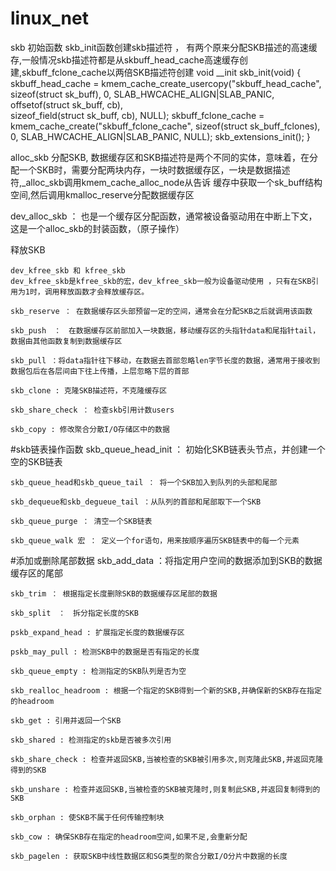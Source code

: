 # linux_net




skb 初始函数   skb_init函数创建skb描述符 ， 有两个原来分配SKB描述的高速缓存,一般情况skb描述符都是从skbuff_head_cache高速缓存创建,skbuff_fclone_cache以两倍SKB描述符创建
void __init skb_init(void)
{
    skbuff_head_cache = kmem_cache_create_usercopy("skbuff_head_cache",
                          sizeof(struct sk_buff),
                          0,
                          SLAB_HWCACHE_ALIGN|SLAB_PANIC,
                          offsetof(struct sk_buff, cb),  
                          sizeof_field(struct sk_buff, cb),
                          NULL);
    skbuff_fclone_cache = kmem_cache_create("skbuff_fclone_cache",
                        sizeof(struct sk_buff_fclones),
                        0,
                        SLAB_HWCACHE_ALIGN|SLAB_PANIC,
                        NULL);
    skb_extensions_init();
}

alloc_skb 分配SKB, 数据缓存区和SKB描述符是两个不同的实体，意味着，在分配一个SKB时，需要分配两块内存，一块时数据缓存区，一块是数据描述符,_alloc_skb调用kmem_cache_alloc_node从告诉 缓存中获取一个sk_buff结构空间,然后调用kmalloc_reserve分配数据缓存区

dev_alloc_skb ： 也是一个缓存区分配函数，通常被设备驱动用在中断上下文，这是一个alloc_skb的封装函数，（原子操作）

释放SKB

    dev_kfree_skb 和 kfree_skb
    dev_kfree_skb是kfree_skb的宏，dev_kfree_skb一般为设备驱动使用 ，只有在SKB引用为1时，调用释放函数才会释放缓存区。

    skb_reserve ： 在数据缓存区头部预留一定的空间，通常会在分配SKB之后就调用该函数

    skb_push　：　在数据缓存区前部加入一块数据，移动缓存区的头指针data和尾指针tail，数据由其他函数复制到数据缓存区

    skb_pull ：将data指针往下移动，在数据去首部忽略len字节长度的数据，通常用于接收到数据包后在各层间由下往上传播，上层忽略下层的首部

    skb_clone : 克隆SKB描述符，不克隆缓存区

    skb_share_check ： 检查skb引用计数users

    skb_copy : 修改聚合分散I/O存储区中的数据



#skb链表操作函数
    skb_queue_head_init ： 初始化SKB链表头节点，并创建一个空的SKB链表

    skb_queue_head和skb_queue_tail ： 将一个SKB加入到队列的头部和尾部

    skb_dequeue和skb_degueue_tail ：从队列的首部和尾部取下一个SKB

    skb_queue_purge ： 清空一个SKB链表

    skb_queue_walk 宏 ： 定义一个for语句，用来按顺序遍历SKB链表中的每一个元素

#添加或删除尾部数据
    skb_add_data ：将指定用户空间的数据添加到SKB的数据缓存区的尾部

    skb_trim ： 根据指定长度删除SKB的数据缓存区尾部的数据

    skb_split　：　拆分指定长度的SKB

    pskb_expand_head : 扩展指定长度的数据缓存区

    pskb_may_pull : 检测SKB中的数据是否有指定的长度

    skb_queue_empty : 检测指定的SKB队列是否为空

    skb_realloc_headroom : 根据一个指定的SKB得到一个新的SKB,并确保新的SKB存在指定的headroom

    skb_get : 引用并返回一个SKB

    skb_shared : 检测指定的skb是否被多次引用

    skb_share_check : 检查并返回SKB,当被检查的SKB被引用多次,则克隆此SKB,并返回克隆得到的SKB

    skb_unshare : 检查并返回SKB,当被检查的SKB被克隆时,则复制此SKB,并返回复制得到的SKB

    skb_orphan : 使SKB不属于任何传输控制块

    skb_cow : 确保SKB存在指定的headroom空间,如果不足,会重新分配

    skb_pagelen : 获取SKB中线性数据区和SG类型的聚合分散I/O分片中数据的长度
​​​

